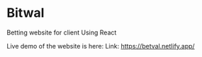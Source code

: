 # Bitwal
Betting website for client Using React

Live demo of the website is here: 
Link: https://betval.netlify.app/
